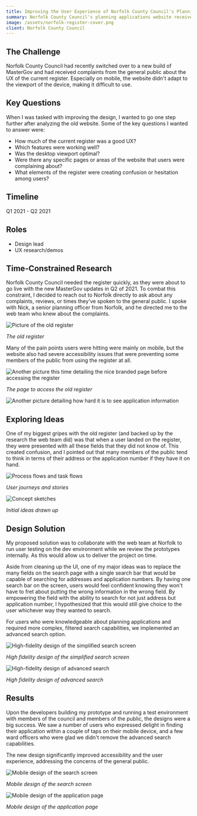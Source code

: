 ```yaml
---
title: Improving the User Experience of Norfolk County Council's Planning Applications Website
summary: Norfolk County Council's planning applications website receives hundreds of visits from the public every week. However, the website was facing multiple complaints from users about its poor user experience (UX), especially on mobile devices. The website was built on a new version of MasterGov, but its UX was outdated and lacked accessibility features.
image: /assets/norfolk-register-cover.png
client: Norfolk County Council
---
```


## The Challenge

Norfolk County Council had recently switched over to a new build of MasterGov and had received complaints from the general public about the UX of the current register. Especially on mobile, the website didn't adapt to the viewport of the device, making it difficult to use.

## Key Questions

When I was tasked with improving the design, I wanted to go one step further after analyzing the old website. Some of the key questions I wanted to answer were:

- How much of the current register was a good UX?
- Which features were working well?
- Was the desktop viewport optimal?
- Were there any specific pages or areas of the website that users were complaining about?
- What elements of the register were creating confusion or hesitation among users?

## Timeline

Q1 2021 - Q2 2021

## Roles

- Design lead
- UX research/demos

## Time-Constrained Research

Norfolk County Council needed the register quickly, as they were about to go live with the new MasterGov updates in Q2 of 2021. To combat this constraint, I decided to reach out to Norfolk directly to ask about any complaints, reviews, or times they've spoken to the general public. I spoke with Nick, a senior planning officer from Norfolk, and he directed me to the web team who knew about the complaints.

![Picture of the old register](/assets/norfolk-register-1.png)

_The old register_

Many of the pain points users were hitting were mainly on mobile, but the website also had severe accessibility issues that were preventing some members of the public from using the register at all.

![Another picture this time detailing the nice branded page before accessing the register](/assets/norfolk-register-2.png)

_The page to access the old register_

![Another picture detailing how hard it is to see application information](/assets/norfolk-register-3.png)

## Exploring Ideas

One of my biggest gripes with the old register (and backed up by the research the web team did) was that when a user landed on the register, they were presented with all these fields that they did not know of. This created confusion, and I pointed out that many members of the public tend to think in terms of their address or the application number if they have it on hand.

![Process flows and task flows](/assets/norfolk-register-4.png)

_User journeys and stories_

![Concept sketches](/assets/norfolk-register-5.jpeg)

_Initial ideas drawn up_

## Design Solution

My proposed solution was to collaborate with the web team at Norfolk to run user testing on the dev environment while we review the prototypes internally. As this would allow us to deliver the project on time.

Aside from cleaning up the UI, one of my major ideas was to replace the many fields on the search page with a single search bar that would be capable of searching for addresses and application numbers. By having one search bar on the screen, users would feel confident knowing they won't have to fret about putting the wrong information in the wrong field. By empowering the field with the ability to search for not just address but application number, I hypothesized that this would still give choice to the user whichever way they wanted to search.

For users who were knowledgeable about planning applications and required more complex, filtered search capabilities, we implemented an advanced search option.

![High-fidelity design of the simplified search screen](/assets/norfolk-register-6.png)

_High fidelity design of the simplified search screen_

![High-fidelity design of advanced search](/assets/norfolk-register-7.png)

_High fidelity design of advanced search_

## Results

Upon the developers building my prototype and running a test environment with members of the council and members of the public, the designs were a big success. We saw a number of users who expressed delight in finding their application within a couple of taps on their mobile device, and a few ward officers who were glad we didn't remove the advanced search capabilities.

The new design significantly improved accessibility and the user experience, addressing the concerns of the general public.

![Mobile design of the search screen](/assets/norfolk-register-8.png)

_Mobile design of the search screen_

![Mobile design of the application page](/assets/norfolk-register-9.png)

_Mobile design of the application page_
